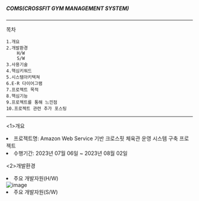##### COMS(CROSSFIT GYM MANAGEMENT SYSTEM)
-----------------------------------------------------------------------------------------------------------------
목차	


	1.개요
	2.개발환경 
 		H/W
   		S/W
	3.사용기술	
	4.핵심키워드
	5.시스템아키텍쳐
	6.E-R 다이어그램
	7.프로젝트 목적
	8.핵심기능
	9.프로젝트를 통해 느낀점
	10.프로젝트 관련 추가 포스팅
 
-----------------------------------------------------------------------------------------------------------------

<1>개요
	<li>프로젝트명: Amazon Web Service 기반 크로스핏 체육관 운영 시스템 구축 프로젝트</li>
	<li>수행기간: 2023년 07월 06일 ~ 2023년 08월 02일</li>

 
<2>개발환경     
       <li>주요 개발자원(H/W)</li>
       ![image](https://github.com/sophiayeji/coms/assets/125880712/023c4a6a-af82-48cb-8c07-50dd87534cc2)
	<li>주요 개발자원(S/W)</li>
      


   
